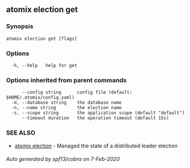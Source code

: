 ## atomix election get



### Synopsis



```
atomix election get [flags]
```

### Options

```
  -h, --help   help for get
```

### Options inherited from parent commands

```
      --config string      config file (default: $HOME/.atomix/config.yaml)
  -d, --database string    the database name
  -n, --name string        the election name
  -s, --scope string       the application scope (default "default")
      --timeout duration   the operation timeout (default 15s)
```

### SEE ALSO

* [atomix election](atomix_election.md)	 - Managed the state of a distributed leader election

###### Auto generated by spf13/cobra on 7-Feb-2020
